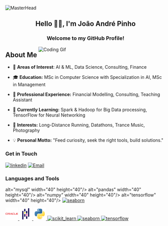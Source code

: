 ![MasterHead](https://user-images.githubusercontent.com/114337279/235454537-d82843e4-3a0a-4f95-8849-1ce1bc4f4635.jpg)
<h2 align="center">Hello ✋🏼, I'm João André Pinho</h1>
<h3 align="center">Welcome to my GitHub Profile!</h3>
<img align="right" alt="Coding Gif" width="400" src="https://media.giphy.com/media/v1.Y2lkPTc5MGI3NjExYjRlZTEwYjA0NDZlZjRiZTMzZjliYzllNDE5ZGMzMjFiNDJkNDE5MyZlcD12MV9pbnRlcm5hbF9naWZzX2dpZklkJmN0PWc/eljCVpMrhepUSgZaVP/giphy-downsized-large.gif">
 
## About Me
- 🧪 **Areas of Interest**: AI & ML, Data Science, Consulting, Finance

- 🎓 **Education:** MSc in Computer Science with Specialization in AI, MSc in Management

- 💼 **Professional Experience:** Financial Modelling, Consulting, Teaching Assistant

- 🧠 **Currently Learning:** Spark & Hadoop for Big Data processing, TensorFlow for Neural Networking

- 🗻 **Interests:** Long-Distance Running, Datathons, Trance Music, Photography

- 💡 **Personal Motto:** "Feed curiosity, seek the right tools, build solutions."

<h3 align="left">Get in Touch</h3>
<p align="left">
<a href="https://linkedin.com/in/joaoapinho" target="_blank"><img align="center" src="https://user-images.githubusercontent.com/114337279/235481139-72ec890b-6b3b-4de6-8762-3b450db376b0.png" alt="linkedin" height="40" width="40" /></a>
<a href="mailto:joaoapinho@outlook.com?subject=Hello%20from%20your%20GitHub%20profile" target="_blank"><img align="center" src="https://user-images.githubusercontent.com/114337279/235480895-c422fd42-e1ae-45f9-8dbd-d44b09f6068a.png" alt="Email" height="40" width="40" /></a>

<h3 align="left">Languages and Tools</h3>
<p align="left"> <a <img src="https://cdn.jsdelivr.net/gh/devicons/devicon/icons/python/python-original.svg" alt="python" width="40" height="40"/> </a> <a <img src="https://cdn.jsdelivr.net/gh/devicons/devicon/icons/mysql/mysql-original-wordmark.svg" /> alt="mysql" width="40" height="40"/> </a> <a <img src="https://cdn.jsdelivr.net/gh/devicons/devicon/icons/pandas/pandas-original-wordmark.svg" /> alt="pandas" width="40" height="40"/> </a> <a <img src="https://cdn.jsdelivr.net/gh/devicons/devicon/icons/numpy/numpy-original.svg" /> alt="numpy" width="40" height="40"/> </a> <a <img src="https://cdn.jsdelivr.net/gh/devicons/devicon/icons/tensorflow/tensorflow-original.svg" /> alt="tensorflow" width="40" height="40"/> </a> <a <img src="https://upload.wikimedia.org/wikipedia/commons/0/05/Scikit_learn_logo_small.svg" alt="scikitlearn" width="60" height="40"/> </a> <a <img src="https://upload.wikimedia.org/wikipedia/commons/0/01/Created_with_Matplotlib-logo.svg" alt="matplotlib" width="40" height="40"/> </a> <a href="https://www.mysql.com/" target="_blank" rel="noreferrer"> <img src="https://user-images.githubusercontent.com/315810/92159303-30d41100-edfb-11ea-8107-1c5352202571.png" alt="seaborn" width="40" height="40"/> </a> 


<a href="https://www.oracle.com/" target="_blank" rel="noreferrer"> <img src="https://raw.githubusercontent.com/devicons/devicon/master/icons/oracle/oracle-original.svg" alt="oracle" width="40" height="40"/> </a> <a href="https://pandas.pydata.org/" target="_blank" rel="noreferrer"> <img src="https://raw.githubusercontent.com/devicons/devicon/2ae2a900d2f041da66e950e4d48052658d850630/icons/pandas/pandas-original.svg" alt="pandas" width="40" height="40"/> </a> <a href="https://www.python.org" target="_blank" rel="noreferrer"> <img src="https://raw.githubusercontent.com/devicons/devicon/master/icons/python/python-original.svg" alt="python" width="40" height="40"/> </a> <a href="https://scikit-learn.org/" target="_blank" rel="noreferrer"> <img src="https://upload.wikimedia.org/wikipedia/commons/0/05/Scikit_learn_logo_small.svg" alt="scikit_learn" width="40" height="40"/> </a> <a href="https://seaborn.pydata.org/" target="_blank" rel="noreferrer"> <img src="https://seaborn.pydata.org/_images/logo-mark-lightbg.svg" alt="seaborn" width="40" height="40"/> </a> <a href="https://www.tensorflow.org" target="_blank" rel="noreferrer"> <img src="https://www.vectorlogo.zone/logos/tensorflow/tensorflow-icon.svg" alt="tensorflow" width="40" height="40"/> </a> </p>
